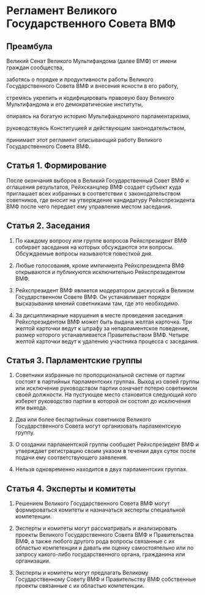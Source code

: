 # Регламент Великого Государственного Совета ВМФ
## Преамбула
Великий Сенат Великого Мультифандома (далее ВМФ) от имени граждан сообщества,

заботясь о порядке и продуктивности работы Великого Государственного Совета ВМФ и внесения ясности в его работу,

стремясь укрепить и кодифицировать правовую базу Великого Мультифандома и его демократические институты,

опираясь на богатую историю Мультифандомного парламентаризма,

руководствуясь Конституцией и действующим законодательством,

принимает этот регламент описывающий работу Великого Государственного Совета ВМФ.

## Статья 1. Формирование
После окончания выборов в Великий Государственный Совет ВМФ и оглашения результатов, Рейхсканцлер ВМФ создает субъект куда приглашает всех избранных в соответствии с законодательством советников, где вносит на утверждение кандидатуру Рейхспрезидента ВМФ после чего передает ему управление местом заседания.

## Статья 2. Заседания
1. По каждому вопросу или группе вопросов Рейхспрезидент ВМФ собирает заседания на которых обсуждаются эти вопросы. Обсуждаемые вопросы называются повесткой дня.

2. Любые голосования, кроме импичмента Рейхспрезидента ВМФ открываются и публикуются исключительно Рейхспрезидентом ВМФ.

3. Рейхспрезидент ВМФ является модератором дискуссий в Великом Государственном Совете ВМФ. Он устанавливает порядок высказывания мнений  советниками там, где это необходимо.

4. За дисциплинарные нарушения в месте проведения заседания Рейхспрезидентом ВМФ может быть выдана желтая карточка. Три желтой карточки ведут к штрафу за непарламентское поведение, размер которого устанавливается Правительством ВМФ. Четыре желтой карточки ведут к удалению участника процесса с заседания.

## Статья 3. Парламентские группы
1. Советники избранные по пропорциональной системе от партии состоят в партийных парламентских группах. Выход из своей группы или исключение руководством партии означает потерю советником своей должности. На пустующее место становится следующий кого изберет руководство партии в которой он состоял до исключения или выхода.  

2. Два или более беспартийных советников Великого Государственного Совета могут организовать парламентскую группу.

3. О создании парламентской группы сообщает Рейхспрезидент ВМФ и утверждает регистрацию своим указом в течении двух суток после подачи ему соответствующего заявления.  

4. Нельзя одновременно находится в двух парламентских группах.


## Статья 4. Эксперты и комитеты
1. Решением Великого Государственного Совета ВМФ могут формироваться комитеты и назначаться эксперты специальной компетенции.

2. Эксперты и комитеты могут рассматривать и анализировать проекты Великого Государственного Совета ВМФ и Правительства ВМФ, а также любого другого рода вопросы связанные с их областью компетенции и давать им оценку самостоятельно или по запросу какого-либо государственного органа, гражданина или организации.

3. Эксперты и комитеты могут предлагать Великому Государственному Совету ВМФ и Правительству ВМФ собственные проекты связанные с их областью компетенции.
